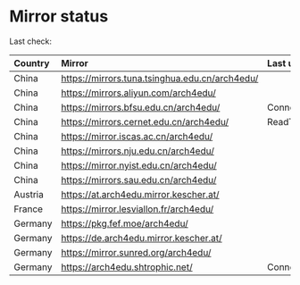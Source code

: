 <script src="./time.js"></script>
# Mirror status
Last check: <script type="text/javascript">localize(1751570382.4077096);</script>

|Country|Mirror|Last update|
|:------|:-----|:----------|
|China|https://mirrors.tuna.tsinghua.edu.cn/arch4edu/|<script type="text/javascript">localize(1751525302);</script>|
|China|https://mirrors.aliyun.com/arch4edu/|<script type="text/javascript">localize(1751525302);</script>|
|China|https://mirrors.bfsu.edu.cn/arch4edu/|ConnectionError|
|China|https://mirrors.cernet.edu.cn/arch4edu/|ReadTimeout|
|China|https://mirror.iscas.ac.cn/arch4edu/|<script type="text/javascript">localize(1751525302);</script>|
|China|https://mirrors.nju.edu.cn/arch4edu/|<script type="text/javascript">localize(1751439061);</script>|
|China|https://mirror.nyist.edu.cn/arch4edu/|<script type="text/javascript">localize(1751525302);</script>|
|China|https://mirrors.sau.edu.cn/arch4edu/|<script type="text/javascript">localize(1751222619);</script>|
|Austria|https://at.arch4edu.mirror.kescher.at/|<script type="text/javascript">localize(1751525302);</script>|
|France|https://mirror.lesviallon.fr/arch4edu/|<script type="text/javascript">localize(1751525302);</script>|
|Germany|https://pkg.fef.moe/arch4edu/|<script type="text/javascript">localize(1751525302);</script>|
|Germany|https://de.arch4edu.mirror.kescher.at/|<script type="text/javascript">localize(1751525302);</script>|
|Germany|https://mirror.sunred.org/arch4edu/|<script type="text/javascript">localize(1751525302);</script>|
|Germany|https://arch4edu.shtrophic.net/|ConnectionError|

<script src="./tablefilter/tablefilter.js"></script>
<script src="./table.js"></script>